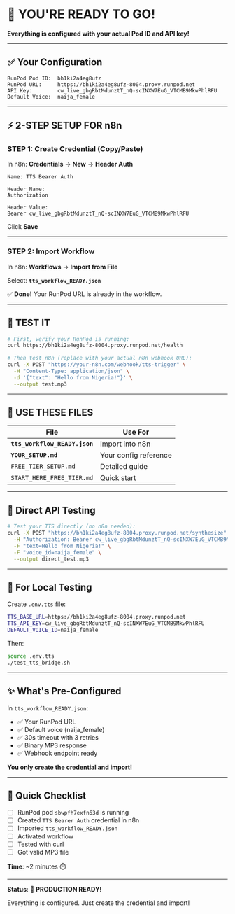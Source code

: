 # 🎉 YOU'RE READY TO GO!

**Everything is configured with your actual Pod ID and API key!**

---

## ✅ Your Configuration

```
RunPod Pod ID:  bh1ki2a4eg8ufz
RunPod URL:     https://bh1ki2a4eg8ufz-8004.proxy.runpod.net
API Key:        cw_live_gbgRbtMdunztT_nQ-scINXW7EuG_VTCMB9MkwPhlRFU
Default Voice:  naija_female
```

---

## ⚡ 2-STEP SETUP FOR n8n

### STEP 1: Create Credential (Copy/Paste)

In n8n: **Credentials** → **New** → **Header Auth**

```
Name: TTS Bearer Auth

Header Name:
Authorization

Header Value:
Bearer cw_live_gbgRbtMdunztT_nQ-scINXW7EuG_VTCMB9MkwPhlRFU
```

Click **Save**

---

### STEP 2: Import Workflow

In n8n: **Workflows** → **Import from File**

Select: **`tts_workflow_READY.json`**

✅ **Done!** Your RunPod URL is already in the workflow.

---

## 🧪 TEST IT

```bash
# First, verify your RunPod is running:
curl https://bh1ki2a4eg8ufz-8004.proxy.runpod.net/health

# Then test n8n (replace with your actual n8n webhook URL):
curl -X POST "https://your-n8n.com/webhook/tts-trigger" \
  -H "Content-Type: application/json" \
  -d '{"text": "Hello from Nigeria!"}' \
  --output test.mp3
```

---

## 📁 USE THESE FILES

| File | Use For |
|------|---------|
| **`tts_workflow_READY.json`** | Import into n8n |
| **`YOUR_SETUP.md`** | Your config reference |
| `FREE_TIER_SETUP.md` | Detailed guide |
| `START_HERE_FREE_TIER.md` | Quick start |

---

## 🔗 Direct API Testing

```bash
# Test your TTS directly (no n8n needed):
curl -X POST "https://bh1ki2a4eg8ufz-8004.proxy.runpod.net/synthesize" \
  -H "Authorization: Bearer cw_live_gbgRbtMdunztT_nQ-scINXW7EuG_VTCMB9MkwPhlRFU" \
  -F "text=Hello from Nigeria!" \
  -F "voice_id=naija_female" \
  --output direct_test.mp3
```

---

## 📝 For Local Testing

Create `.env.tts` file:

```bash
TTS_BASE_URL=https://bh1ki2a4eg8ufz-8004.proxy.runpod.net
TTS_API_KEY=cw_live_gbgRbtMdunztT_nQ-scINXW7EuG_VTCMB9MkwPhlRFU
DEFAULT_VOICE_ID=naija_female
```

Then:
```bash
source .env.tts
./test_tts_bridge.sh
```

---

## ✨ What's Pre-Configured

In `tts_workflow_READY.json`:

- ✅ Your RunPod URL
- ✅ Default voice (naija_female)
- ✅ 30s timeout with 3 retries
- ✅ Binary MP3 response
- ✅ Webhook endpoint ready

**You only create the credential and import!**

---

## 🎯 Quick Checklist

- [ ] RunPod pod `sbwpfh7exfn63d` is running
- [ ] Created `TTS Bearer Auth` credential in n8n
- [ ] Imported `tts_workflow_READY.json`
- [ ] Activated workflow
- [ ] Tested with curl
- [ ] Got valid MP3 file

**Time**: ~2 minutes ⏱️

---

**Status**: 🚀 **PRODUCTION READY!**

Everything is configured. Just create the credential and import!

